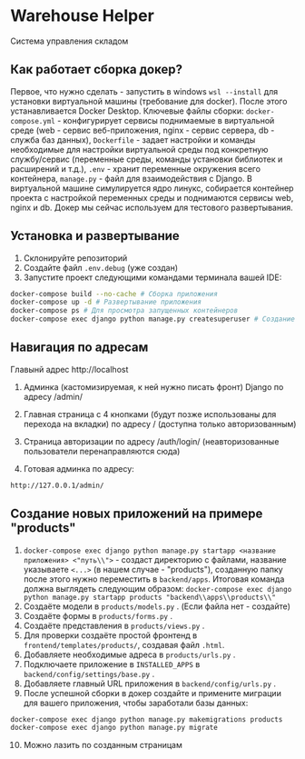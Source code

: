 # Warehouse Helper

Система управления складом

## Как работает сборка докер?
Первое, что нужно сделать - запустить в windows `wsl --install` для установки виртуальной машины (требование для docker). После этого устанавливается Docker Desktop. Ключевые файлы сборки:  `docker-compose.yml` - конфигурирует сервисы поднимаемые в виртуальной среде (web - сервис веб-приложения, nginx - сервис сервера, db - служба баз данных), `Dockerfile` - задает настройки и команды необходимые для настройки виртуальной среды под конкретную службу/сервис (переменные среды, команды установки библиотек и расширений и т.д.), `.env` - хранит переменные окружения всего контейнера, `manage.py` - файл для взаимодействия с Django. 
В виртуальной машине симулируется ядро линукс, собирается контейнер проекта с настройкой переменных среды и поднимаются сервисы web, nginx и db. Докер мы сейчас используем для тестового развертывания.

## Установка и развертывание

1. Склонируйте репозиторий
2. Создайте файл `.env.debug` (уже создан)
3. Запустите проект следующими командами терминала вашей IDE:

```bash
docker-compose build --no-cache # Сборка приложения
docker-compose up -d # Развертывание приложения
docker-compose ps # Для просмотра запущенных контейнеров
docker-compose exec django python manage.py createsuperuser # Создание админки
```


## Навигация по адресам
Главынй адрес http://localhost
1. Админка (кастомизируемая, к ней нужно писать фронт) Django по адресу /admin/

2. Главная страница с 4 кнопками (будут позже использованы для перехода на вкладки) по адресу / (доступна только авторизованным)

3. Страница авторизации по адресу /auth/login/ (неавторизованные пользователи перенаправляются сюда)

4. Готовая админка по адресу: 
```bash  
http://127.0.0.1/admin/
```

## Создание новых приложений на примере "products"
1. ```docker-compose exec django python manage.py startapp <название приложения> <"путь\\">``` - создаст директорию с файлами, название указываете `<...>` (в нашем случае - "products"), созданную папку после этого нужно переместить в `backend/apps`. Итоговая команда должна выглядеть следующим образом:
```docker-compose exec django python manage.py startapp products "backend\\apps\\products\\"```
3. Создаёте модели в `products/models.py` . (Если файла нет - создайте)
4. Создаёте формы в `products/forms.py` . 
5. Создаёте представления в `products/views.py` .
6. Для проверки создаёте простой фронтенд в `frontend/templates/products/`, создавая файл `.html`.
7. Добавляете необходимые адреса в `products/urls.py` .
8. Подключаете приложение в `INSTALLED_APPS` в `backend/config/settings/base.py` .
9. Добавляете главный URL приложения в `backend/config/urls.py` .
10. После успешной сборки в докер создайте и примените миграции для вашего приложения, чтобы заработали базы данных:
```bash
docker-compose exec django python manage.py makemigrations products
docker-compose exec django python manage.py migrate
```
10. Можно лазить по созданным страницам
